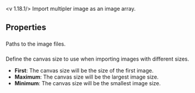 <v 1.18.1/>
Import multipler image as an image array.

## Properties

### <junc paths>
Paths to the image files.

### <junc canvas size>
Define the canvas size to use when importing images with different sizes.

- **First**: The canvas size will be the size of the first image.
- **Maximum**: The canvas size will be the largest image size.
- **Minimum**: The canvas size will be the smallest image size.
